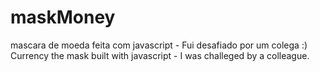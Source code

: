 # maskMoney
mascara de moeda feita com javascript - Fui desafiado por um colega :)
Currency the mask built with javascript - I was challeged by a colleague.
